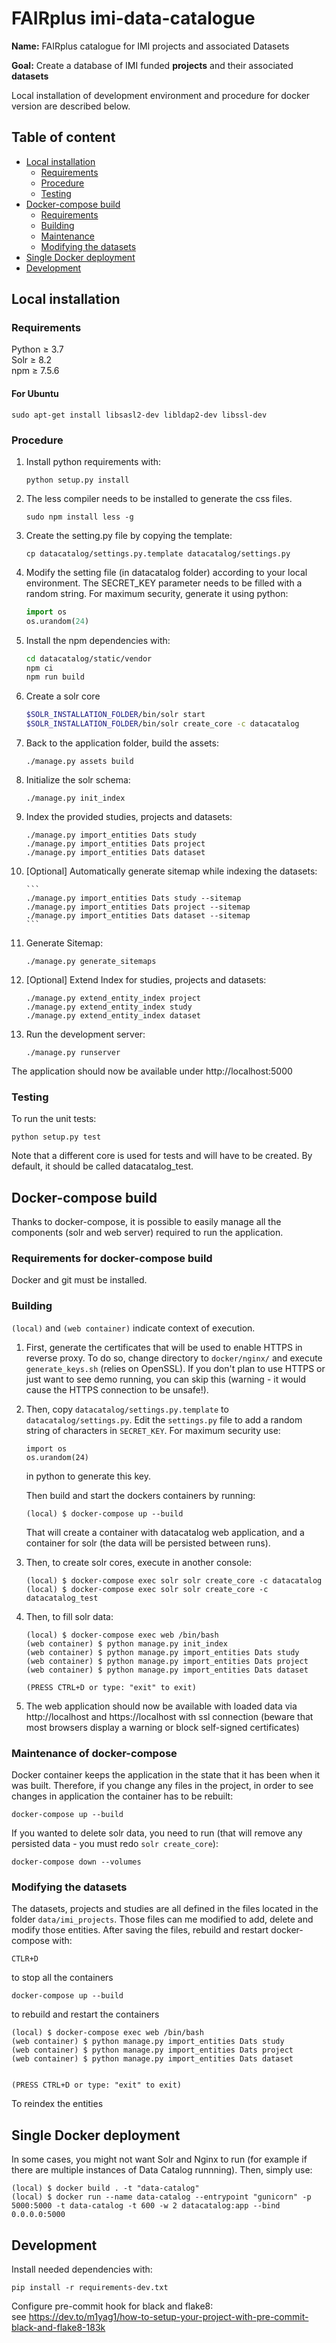 # FAIRplus imi-data-catalogue

**Name:** FAIRplus catalogue for IMI projects and associated Datasets

**Goal:** Create a database of IMI funded **projects** and their associated **datasets**

Local installation of development environment and procedure for docker version are described below.

## Table of content

* [Local installation](#local-installation)
    * [Requirements](#requirements)
    * [Procedure](#procedure)
    * [Testing](#testing)
* [Docker-compose build](#docker-compose-build)
    * [Requirements](#requirements-for-docker-compose-build)
    * [Building](#building)
    * [Maintenance](#maintenance-of-docker-compose)
    * [Modifying the datasets](#modifying-the-datasets)
* [Single Docker deployment](#single-docker-deployment)
* [Development](#development)

## Local installation

### Requirements

Python ≥ 3.7  
Solr ≥ 8.2  
npm ≥ 7.5.6

#### For Ubuntu

```
sudo apt-get install libsasl2-dev libldap2-dev libssl-dev
```

### Procedure

1. Install python requirements with:

    ```
    python setup.py install
    ```

1. The less compiler needs to be installed to generate the css files.

    ```
    sudo npm install less -g
    ```

1. Create the setting.py file by copying the template:
    ```
    cp datacatalog/settings.py.template datacatalog/settings.py
    ```
1. Modify the setting file (in datacatalog folder) according to your local environment. The SECRET_KEY parameter needs
   to be filled with a random string. For maximum security, generate it using python:
   ```python
   import os
   os.urandom(24)
    ```
1. Install the npm dependencies with:

    ```bash
    cd datacatalog/static/vendor
    npm ci
    npm run build
    ```
1. Create a solr core

    ```bash
    $SOLR_INSTALLATION_FOLDER/bin/solr start
    $SOLR_INSTALLATION_FOLDER/bin/solr create_core -c datacatalog
    ```

1. Back to the application folder, build the assets:

    ```
    ./manage.py assets build
    ```

1. Initialize the solr schema:

    ```
    ./manage.py init_index
    ```
1. Index the provided studies, projects and datasets:

     ```
     ./manage.py import_entities Dats study
     ./manage.py import_entities Dats project
     ./manage.py import_entities Dats dataset
     ```
1. [Optional] Automatically generate sitemap while indexing the datasets:

       ```
       ./manage.py import_entities Dats study --sitemap
       ./manage.py import_entities Dats project --sitemap
       ./manage.py import_entities Dats dataset --sitemap
       ```
1. Generate Sitemap:

     ```
     ./manage.py generate_sitemaps
     ```
1. [Optional] Extend Index for studies, projects and datasets:

      ```
      ./manage.py extend_entity_index project
      ./manage.py extend_entity_index study
      ./manage.py extend_entity_index dataset
      ```

1. Run the development server:

     ```
     ./manage.py runserver
     ```

The application should now be available under http://localhost:5000

### Testing

To run the unit tests:

```
python setup.py test
```

Note that a different core is used for tests and will have to be created. By default, it should be called
datacatalog_test.

## Docker-compose build

Thanks to docker-compose, it is possible to easily manage all the components (solr and web server) required to run the
application.

### Requirements for docker-compose build

Docker and git must be installed.

### Building

`(local)` and `(web container)` indicate context of execution.

1. First, generate the certificates that will be used to enable HTTPS in reverse proxy. To do so, change directory
   to `docker/nginx/` and execute `generate_keys.sh` (relies on OpenSSL). If you don't plan to use HTTPS or just want to
   see demo running, you can skip this (warning - it would cause the HTTPS connection to be unsafe!).

1. Then, copy `datacatalog/settings.py.template` to `datacatalog/settings.py`. Edit the `settings.py` file to add a
   random string of characters in `SECRET_KEY`. For maximum security use:

   ```
   import os
   os.urandom(24)
   ```
   in python to generate this key.

   Then build and start the dockers containers by running:

   ```
   (local) $ docker-compose up --build
   ```

   That will create a container with datacatalog web application, and a container for solr (the data will be persisted
   between runs).

1. Then, to create solr cores, execute in another console:

   ```
   (local) $ docker-compose exec solr solr create_core -c datacatalog
   (local) $ docker-compose exec solr solr create_core -c datacatalog_test

   ```

1. Then, to fill solr data:

   ```
   (local) $ docker-compose exec web /bin/bash
   (web container) $ python manage.py init_index
   (web container) $ python manage.py import_entities Dats study
   (web container) $ python manage.py import_entities Dats project
   (web container) $ python manage.py import_entities Dats dataset

   (PRESS CTRL+D or type: "exit" to exit)
   ```
1. The web application should now be available with loaded data via http://localhost and https://localhost with ssl
   connection (beware that most browsers display a warning or block self-signed certificates)

### Maintenance of docker-compose

Docker container keeps the application in the state that it has been when it was built. Therefore, if you change any
files in the project, in order to see changes in application the container has to be rebuilt:

```
docker-compose up --build
```

If you wanted to delete solr data, you need to run (that will remove any persisted data - you must
redo `solr create_core`):

```
docker-compose down --volumes
```

### Modifying the datasets

The datasets, projects and studies are all defined in the files located in the folder `data/imi_projects`. Those files
can me modified to add, delete and modify those entities. After saving the files, rebuild and restart docker-compose
with:

```
CTLR+D
```

to stop all the containers

```
docker-compose up --build
```

to rebuild and restart the containers

```
(local) $ docker-compose exec web /bin/bash
(web container) $ python manage.py import_entities Dats study 
(web container) $ python manage.py import_entities Dats project
(web container) $ python manage.py import_entities Dats dataset
 

(PRESS CTRL+D or type: "exit" to exit)
```

To reindex the entities

## Single Docker deployment

In some cases, you might not want Solr and Nginx to run (for example if there are multiple instances of Data Catalog
runnning). Then, simply use:

```
(local) $ docker build . -t "data-catalog"
(local) $ docker run --name data-catalog --entrypoint "gunicorn" -p 5000:5000 -t data-catalog -t 600 -w 2 datacatalog:app --bind 0.0.0.0:5000
```

## Development

Install needed dependencies with:

`pip install -r requirements-dev.txt`

Configure pre-commit hook for black and flake8:  
see https://dev.to/m1yag1/how-to-setup-your-project-with-pre-commit-black-and-flake8-183k
